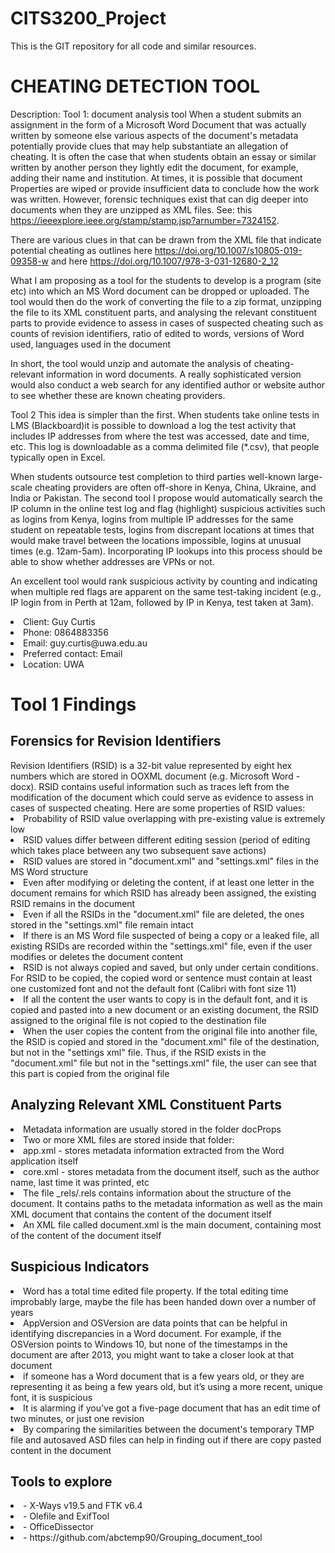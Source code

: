 # CITS3200_Project
This is the GIT repository for all code and similar resources.

<h1>CHEATING DETECTION TOOL</h1>

Description:
 Tool 1: document analysis tool When a student submits an assignment in the form of a Microsoft Word Document that was actually written by someone else various aspects of the document's metadata potentially provide clues that may help substantiate an allegation of cheating. It is often the case that when students obtain an essay or similar written by another person they lightly edit the document, for example, adding their name and institution. At times, it is possible that document Properties are wiped or provide insufficient data to conclude how the work was written. However, forensic techniques exist that can dig deeper into documents when they are unzipped as XML files. See: this https://ieeexplore.ieee.org/stamp/stamp.jsp?arnumber=7324152.

There are various clues in that can be drawn from the XML file that indicate potential cheating as outlines here https://doi.org/10.1007/s10805-019-09358-w and here https://doi.org/10.1007/978-3-031-12680-2_12

What I am proposing as a tool for the students to develop is a program (site etc) into which an MS Word document can be dropped or uploaded. The tool would then do the work of converting the file to a zip format, unzipping the file to its XML constituent parts, and analysing the relevant constituent parts to provide evidence to assess in cases of suspected cheating such as counts of revision identifiers, ratio of edited to words, versions of Word used, languages used in the document

In short, the tool would unzip and automate the analysis of cheating-relevant information in word documents. A really sophisticated version would also conduct a web search for any identified author or website author to see whether these are known cheating providers.

Tool 2 This idea is simpler than the first. When students take online tests in LMS (Blackboard)it is possible to download a log the test activity that includes IP addresses from where the test was accessed, date and time, etc. This log is downloadable as a comma delimited file (*.csv), that people typically open in Excel.

When students outsource test completion to third parties well-known large-scale cheating providers are often off-shore in Kenya, China, Ukraine, and India or Pakistan. The second tool I propose would automatically search the IP column in the online test log and flag (highlight) suspicious activities such as logins from Kenya, logins from multiple IP addresses for the same student on repeatable tests, logins from discrepant locations at times that would make travel between the locations impossible, logins at unusual times (e.g. 12am-5am). Incorporating IP lookups into this process should be able to show whether addresses are VPNs or not.

An excellent tool would rank suspicious activity by counting and indicating when multiple red flags are apparent on the same test-taking incident (e.g., IP login from in Perth at 12am, followed by IP in Kenya, test taken at 3am). 

<li>Client: Guy Curtis</li>
<li>Phone: 0864883356</li>
<li>Email: guy.curtis@uwa.edu.au</li>
<li>Preferred contact: Email</li>
<li>Location: UWA</li>


<h1>Tool 1 Findings</h1>
<h2>Forensics for Revision Identifiers</h2>
Revision Identifiers (RSID) is a 32-bit value represented by eight hex numbers which are stored in OOXML document (e.g. Microsoft Word - docx).
RSID contains useful information such as traces left from the modification of the document which could serve as evidence to assess in cases of suspected cheating.
Here are some properties of RSID values:
<li>Probability of RSID value overlapping with pre-existing value is extremely low</li>
<li>RSID values differ between different editing session (period of editing which takes place between any two subsequent save actions)</li>
<li>RSID values are stored in "document.xml" and "settings.xml" files in the MS Word structure</li>
<li>Even after modifying or deleting the content, if at least one letter in the document remains for which RSID has already been assigned, the existing RSID remains in the document</li>
<li>Even if all the RSIDs in the "document.xml" file are deleted, the ones stored in the "settings.xml" file remain intact</li>
<li>If there is an MS Word file suspected of being a copy or a leaked file, all existing RSIDs are recorded within the "settings.xml" file, even if the user modifies or deletes the document content</li>
<li>RSID is not always copied and saved, but only under certain conditions. For RSID to be copied, the copied word or sentence must contain at least one customized font and not the default font (Calibri with font size 11)</li>
<li>If all the content the user wants to copy is in the default font, and it is copied and pasted into a new document or an existing document, the RSID assigned to the original file is not copied to the destination file</li>
<li>When the user copies the content from the original file into another file, the RSID is copied and stored in the "document.xml" file of the destination, but not in the "settings xml" file. Thus, if the RSID exists in the "document.xml" file but not in the "settings.xml" file, the user can see that this part is copied from the original file</li>




<h2>Analyzing Relevant XML Constituent Parts</h2>
<li>Metadata information are usually stored in the folder docProps</li>
<li>Two or more XML files are stored inside that folder:</li>
<li>        app.xml - stores metadata information extracted from the Word application itself</li>
<li>        core.xml - stores metadata from the document itself, such as the author name, last time it was printed, etc</li>
<li>The file _rels/.rels contains information about the structure of the document. It contains paths to the metadata information as well as the main XML document that contains the content of the document itself</li>
<li>An XML file called document.xml is the main document, containing most of the content of the document itself</li>


<h2>Suspicious Indicators</h2>
<li>Word has a total time edited file property. If the total editing time improbably large, maybe the file has been handed down over a number of years</li>
<li>AppVersion and OSVersion are data points that can be helpful in identifying discrepancies in a Word document. For example, if the OSVersion points to Windows 10, but none of the timestamps in the document are after 2013, you might want to take a closer look at that document</li>
<li>if someone has a Word document that is a few years old, or they are representing it as being a few years old, but it’s using a more recent, unique font, it is suspicious</li>
<li>It is alarming if you’ve got a five-page document that has an edit time of two minutes, or just one revision</li>
<li>By comparing the similarities between the document's temporary TMP file and autosaved ASD files can help in finding out if there are copy pasted content in the document</li>

<h2>Tools to explore</h2>
<li>-	X-Ways v19.5 and FTK v6.4</li>
<li>-	Olefile and ExifTool</li>
<li>-   OfficeDissector</li>
<li>-   https://github.com/abctemp90/Grouping_document_tool</li>
